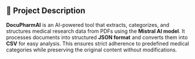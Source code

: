 
## 🚀 Project Description  
**DocuPharmAI** is an AI-powered tool that extracts, categorizes, and structures medical research data from PDFs using the **Mistral AI model**. It processes documents into structured **JSON format** and converts them into **CSV** for easy analysis. This ensures strict adherence to predefined medical categories while preserving the original content without modifications.

